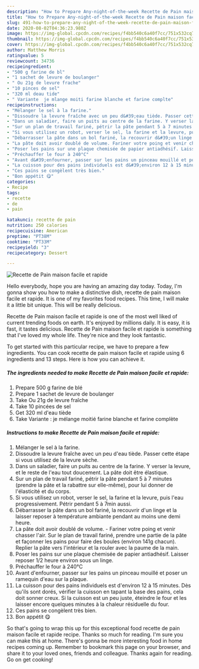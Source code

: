 ```yaml
---
description: "How to Prepare Any-night-of-the-week Recette de Pain maison facile et rapide"
title: "How to Prepare Any-night-of-the-week Recette de Pain maison facile et rapide"
slug: 491-how-to-prepare-any-night-of-the-week-recette-de-pain-maison-facile-et-rapide
date: 2020-08-02T04:36:23.980Z
image: https://img-global.cpcdn.com/recipes/f4bb540c6a40f7cc/751x532cq70/recette-de-pain-maison-facile-et-rapide-photo-principale-de-la-recette.jpg
thumbnail: https://img-global.cpcdn.com/recipes/f4bb540c6a40f7cc/751x532cq70/recette-de-pain-maison-facile-et-rapide-photo-principale-de-la-recette.jpg
cover: https://img-global.cpcdn.com/recipes/f4bb540c6a40f7cc/751x532cq70/recette-de-pain-maison-facile-et-rapide-photo-principale-de-la-recette.jpg
author: Matthew Morris
ratingvalue: 5
reviewcount: 34736
recipeingredient:
- "500 g farine de bl"
- "1 sachet de levure de boulanger"
- " Ou 21g de levure frache"
- "10 pinces de sel"
- "320 ml deau tide"
- " Variante  je mlange moiti farine blanche et farine complte"
recipeinstructions:
- "Mélanger le sel à la farine."
- "Dissoudre la levure fraîche avec un peu d&#39;eau tiède. Passer cette étape si vous utilisez de la levure sèche."
- "Dans un saladier, faire un puits au centre de la farine. Y verser la levure, et le reste de l&#39;eau tout doucement. La pâte doit être élastique."
- "Sur un plan de travail fariné, pétrir la pâte pendant 5 à 7 minutes (prendre la pâte et la rabattre sur elle-même), pour lui donner de l&#39;élasticité et du corps."
- "Si vous utilisez un robot, verser le sel, la farine et la levure, puis l&#39;eau progressivement. Pétrir pendant 5 à 7min aussi."
- "Débarrasser la pâte dans un bol fariné, la recouvrir d&#39;un linge et la laisser reposer à température ambiante pendant au moins une demi heure."
- "La pâte doit avoir doublé de volume. Fariner votre poing et venir chasser l&#39;air. Sur le plan de travail fariné, prendre une partie de la pâte et façonner les pains pour faire des boules (environ 141g chacun). Replier la pâte vers l&#39;intérieur et la rouler avec la paume de la main."
- "Poser les pains sur une plaque chemisée de papier antiadhésif. Laisser reposer 1/2 heure environ sous un linge."
- "Préchauffer le four à 240°C"
- "Avant d&#39;enfourner, passer sur les pains un pinceau mouillé et poser un ramequin d&#39;eau sur la plaque."
- "La cuisson pour des pains individuels est d&#39;environ 12 à 15 minutes. Dès qu&#39;ils sont dorés, vérifier la cuisson en tapant la base des pains, cela doit sonner creux. Si la cuisson est un peu juste, éteindre le four et les laisser encore quelques minutes à la chaleur résiduelle du four."
- "Ces pains se congèlent très bien."
- "Bon appétit 😋"
categories:
- Recipe
tags:
- recette
- de
- pain

katakunci: recette de pain 
nutrition: 250 calories
recipecuisine: American
preptime: "PT38M"
cooktime: "PT33M"
recipeyield: "3"
recipecategory: Dessert

---
```



![Recette de Pain maison facile et rapide](https://img-global.cpcdn.com/recipes/f4bb540c6a40f7cc/751x532cq70/recette-de-pain-maison-facile-et-rapide-photo-principale-de-la-recette.jpg)

Hello everybody, hope you are having an amazing day today. Today, I'm gonna show you how to make a distinctive dish, recette de pain maison facile et rapide. It is one of my favorites food recipes. This time, I will make it a little bit unique. This will be really delicious.

Recette de Pain maison facile et rapide is one of the most well liked of current trending foods on earth. It's enjoyed by millions daily. It is easy, it is fast, it tastes delicious. Recette de Pain maison facile et rapide is something that I've loved my whole life. They're nice and they look fantastic.




To get started with this particular recipe, we have to prepare a few ingredients. You can cook recette de pain maison facile et rapide using 6 ingredients and 13 steps. Here is how you can achieve it.

<!--inarticleads1-->

##### The ingredients needed to make Recette de Pain maison facile et rapide:

1. Prepare 500 g farine de blé
1. Prepare 1 sachet de levure de boulanger
1. Take  Ou 21g de levure fraîche
1. Take 10 pincées de sel
1. Get 320 ml d&#39;eau tiède
1. Take  Variante : je mélange moitié farine blanche et farine complète




<!--inarticleads2-->

##### Instructions to make Recette de Pain maison facile et rapide:

1. Mélanger le sel à la farine.
1. Dissoudre la levure fraîche avec un peu d&#39;eau tiède. Passer cette étape si vous utilisez de la levure sèche.
1. Dans un saladier, faire un puits au centre de la farine. Y verser la levure, et le reste de l&#39;eau tout doucement. La pâte doit être élastique.
1. Sur un plan de travail fariné, pétrir la pâte pendant 5 à 7 minutes (prendre la pâte et la rabattre sur elle-même), pour lui donner de l&#39;élasticité et du corps.
1. Si vous utilisez un robot, verser le sel, la farine et la levure, puis l&#39;eau progressivement. Pétrir pendant 5 à 7min aussi.
1. Débarrasser la pâte dans un bol fariné, la recouvrir d&#39;un linge et la laisser reposer à température ambiante pendant au moins une demi heure.
1. La pâte doit avoir doublé de volume. - Fariner votre poing et venir chasser l&#39;air. Sur le plan de travail fariné, prendre une partie de la pâte et façonner les pains pour faire des boules (environ 141g chacun). Replier la pâte vers l&#39;intérieur et la rouler avec la paume de la main.
1. Poser les pains sur une plaque chemisée de papier antiadhésif. Laisser reposer 1/2 heure environ sous un linge.
1. Préchauffer le four à 240°C
1. Avant d&#39;enfourner, passer sur les pains un pinceau mouillé et poser un ramequin d&#39;eau sur la plaque.
1. La cuisson pour des pains individuels est d&#39;environ 12 à 15 minutes. Dès qu&#39;ils sont dorés, vérifier la cuisson en tapant la base des pains, cela doit sonner creux. Si la cuisson est un peu juste, éteindre le four et les laisser encore quelques minutes à la chaleur résiduelle du four.
1. Ces pains se congèlent très bien.
1. Bon appétit 😋




So that's going to wrap this up for this exceptional food recette de pain maison facile et rapide recipe. Thanks so much for reading. I'm sure you can make this at home. There's gonna be more interesting food in home recipes coming up. Remember to bookmark this page on your browser, and share it to your loved ones, friends and colleague. Thanks again for reading. Go on get cooking!
